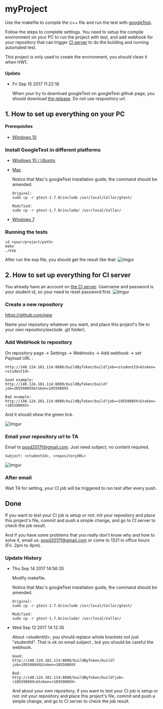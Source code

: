 # myProject
Use the makefile to compile the c++ file and run the test with [googleTest](https://github.com/google/googletest).

Follow the steps to complete settings. You need to setup the compile environment on your PC to run the project with test, and add webhook for your repository that can trigger [CI server](http://140.124.181.114:8080/) to do the building and running automated test.

This project is only used to create the environment, you should clean it when HW1.

#### Updata
 * Fri Sep 15 2017 11:22:16
 
	When your try to download googleTest on googleTest github page, you should download [the release](https://github.com/google/googletest/releases). Do not use respository url.

## 1. How to set up everything on your PC

#### Prerequisites

* [Windows 10](https://blog.gtwang.org/windows/how-to-get-ubuntu-and-bash-running-on-windows-10/)

### Install GoogleTest in different platforms

* [Windows 10 / Ubuntu](https://www.eriksmistad.no/getting-started-with-google-test-on-ubuntu/)
* [Mac](https://gist.github.com/massenz/41bb2c8375294f4d9927)

    Notice that Mac's googleTest installation guide, the command should be amended.
     ```Shell
     Original:
     sudo cp -r gtest-1.7.0/include /usr/local/Cellar/gtest/
     
     Modified:
     sudo cp -r gtest-1.7.0/include/ /usr/local/Cellar/
     ```
     
* [Windows 7](https://github.com/iat-cener/tonatiuh/wiki/Installing-Google-Test-For-Windows)

### Running the tests
```shell
cd <your/project/path>
make
./exp
```

After run the exp file, you should get the result like that: 
![Imgur](https://i.imgur.com/BEPHs86.png)


## 2. How to set up everything for CI server

You already have an account on [the CI server](http://140.124.181.114:8080/). 
Username and password is your student id, so your need to reset password first.
![Imgur](https://i.imgur.com/GoYBxXp.png)

### Create a new repository
https://github.com/new

Name your repository whatever you want, and place this project's file to your own repository(exclude .git folder).

### Add WebHook to repository

On repository page -> Settings -> Webhooks -> Add webhook -> set Payload URL :
```
http://140.124.181.114:8080/buildByToken/build?job=<studentId>&token=<studentId>

Good example:
http://140.124.181.114:8080/buildByToken/build?job=1055980XX&token=1055980XX

Bad example:
http://140.124.181.114:8080/buildByToken/build?job=<1055980XX>&token=<1055980XX>

```
And it should show the green tick.

![Imgur](https://i.imgur.com/wbjjetV.png)

### Email your repository url to TA
Email to posd2017f@gmail.com. Just need subject, no content required.

```
Subject: <studentId>, <repositoryURL>
```
![Imgur](https://i.imgur.com/dEkZk1Q.png)


### After email
Wait TA for setting, your CI job will be triggered to run test after every push.

## Done

If you want to test your CI job is setup or not: init your repository and place this project's file, commit and push a simple change, and go to CI server to check the job result.

And if you have some problems that you really don't know why and how to solve it, email us: posd2017f@gmail.com or come to 1321 in office hours (Fri. 2pm to 4pm).

### Update History
 * Thu Sep 14 2017 14:56:35
     
     Modify makefile.
     
     Notice that Mac's googleTest installation guide, the command should be amended.
     ```Shell
     Original:
     sudo cp -r gtest-1.7.0/include /usr/local/Cellar/gtest/
     
     Modified:
     sudo cp -r gtest-1.7.0/include/ /usr/local/Cellar/
     ```

 * Wed Sep 13 2017 14:12:35
 
     About \<studentId\>, you should replace whole brackets not just "studentId". That is ok on email subject , but you should be careful the webhook.
      
      ```
      Good:
      http://140.124.181.114:8080/buildByToken/build?job=1055980XX&token=1055980XX
      
      Bad:
      http://140.124.181.114:8080/buildByToken/build?job=<1055980XX>&token=<1055980XX>
      ```
    And about your own repository, if you want to test your CI job is setup or not: init your repository and place this project's file, commit and push a simple change, and go to CI server to check the job result.

